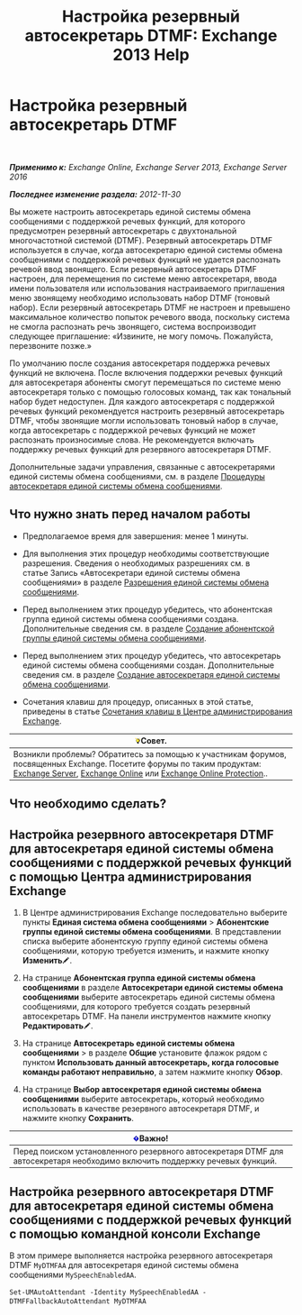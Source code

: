 ﻿---
title: 'Настройка резервный автосекретарь DTMF: Exchange 2013 Help'
TOCTitle: Настройка резервный автосекретарь DTMF
ms:assetid: a82d85f7-de30-40db-8ee6-b091ac14da9d
ms:mtpsurl: https://technet.microsoft.com/ru-ru/library/Bb232158(v=EXCHG.150)
ms:contentKeyID: 50488824
ms.date: 05/22/2018
mtps_version: v=EXCHG.150
ms.translationtype: MT
---

# Настройка резервный автосекретарь DTMF

 

_**Применимо к:** Exchange Online, Exchange Server 2013, Exchange Server 2016_

_**Последнее изменение раздела:** 2012-11-30_

Вы можете настроить автосекретарь единой системы обмена сообщениями с поддержкой речевых функций, для которого предусмотрен резервный автосекретарь с двухтональной многочастотной системой (DTMF). Резервный автосекретарь DTMF используется в случае, когда автосекретарю единой системы обмена сообщениями с поддержкой речевых функций не удается распознать речевой ввод звонящего. Если резервный автосекретарь DTMF настроен, для перемещения по системе меню автосекретаря, ввода имени пользователя или использования настраиваемого приглашения меню звонящему необходимо использовать набор DTMF (тоновый набор). Если резервный автосекретарь DTMF не настроен и превышено максимальное количество попыток речевого ввода, поскольку система не смогла распознать речь звонящего, система воспроизводит следующее приглашение: «Извините, не могу помочь. Пожалуйста, перезвоните позже.»

По умолчанию после создания автосекретаря поддержка речевых функций не включена. После включения поддержки речевых функций для автосекретаря абоненты смогут перемещаться по системе меню автосекретаря только с помощью голосовых команд, так как тональный набор будет недоступен. Для каждого автосекретаря с поддержкой речевых функций рекомендуется настроить резервный автосекретарь DTMF, чтобы звонящие могли использовать тоновый набор в случае, когда автосекретарь с поддержкой речевых функций не может распознать произносимые слова. Не рекомендуется включать поддержку речевых функций для резервного автосекретаря DTMF.

Дополнительные задачи управления, связанные с автосекретарями единой системы обмена сообщениями, см. в разделе [Процедуры автосекретаря единой системы обмена сообщениями](um-auto-attendant-procedures-exchange-2013-help.md).

## Что нужно знать перед началом работы

  - Предполагаемое время для завершения: менее 1 минуты.

  - Для выполнения этих процедур необходимы соответствующие разрешения. Сведения о необходимых разрешениях см. в статье Запись «Автосекретари единой системы обмена сообщениями» в разделе [Разрешения единой системы обмена сообщениями](unified-messaging-permissions-exchange-2013-help.md).

  - Перед выполнением этих процедур убедитесь, что абонентская группа единой системы обмена сообщениями создана. Дополнительные сведения см. в разделе [Создание абонентской группы единой системы обмена сообщениями](create-a-um-dial-plan-exchange-2013-help.md).

  - Перед выполнением этих процедур убедитесь, что автосекретарь единой системы обмена сообщениями создан. Дополнительные сведения см. в разделе [Создание автосекретаря единой системы обмена сообщениями](create-a-um-auto-attendant-exchange-2013-help.md).

  - Сочетания клавиш для процедур, описанных в этой статье, приведены в статье [Сочетания клавиш в Центре администрирования Exchange](keyboard-shortcuts-in-the-exchange-admin-center-exchange-online-protection-help.md).

<table>
<thead>
<tr class="header">
<th><img src="images/Bb124558.tip(EXCHG.150).gif" title="Совет" alt="Совет" />Совет.</th>
</tr>
</thead>
<tbody>
<tr class="odd">
<td>Возникли проблемы? Обратитесь за помощью к участникам форумов, посвященных Exchange. Посетите форумы по таким продуктам: <a href="https://go.microsoft.com/fwlink/p/?linkid=60612">Exchange Server</a>, <a href="https://go.microsoft.com/fwlink/p/?linkid=267542">Exchange Online</a> или <a href="https://go.microsoft.com/fwlink/p/?linkid=285351">Exchange Online Protection</a>..</td>
</tr>
</tbody>
</table>


## Что необходимо сделать?

## Настройка резервного автосекретаря DTMF для автосекретаря единой системы обмена сообщениями с поддержкой речевых функций с помощью Центра администрирования Exchange

1.  В Центре администрирования Exchange последовательно выберите пункты **Единая система обмена сообщениями** \> **Абонентские группы единой системы обмена сообщениями**. В представлении списка выберите абонентскую группу единой системы обмена сообщениями, которую требуется изменить, и нажмите кнопку **Изменить**![Значок редактирования](images/Bb124582.6f53ccb2-1f13-4c02-bea0-30690e6ea71d(EXCHG.150).gif "Значок редактирования").

2.  На странице **Абонентская группа единой системы обмена сообщениями** в разделе **Автосекретари единой системы обмена сообщениями** выберите автосекретарь единой системы обмена сообщениями, для которого требуется создать резервный автосекретарь DTMF. На панели инструментов нажмите кнопку **Редактировать**![Значок редактирования](images/Bb124582.6f53ccb2-1f13-4c02-bea0-30690e6ea71d(EXCHG.150).gif "Значок редактирования").

3.  На странице **Автосекретарь единой системы обмена сообщениями** \> в разделе **Общие** установите флажок рядом с пунктом **Использовать данный автосекретарь, когда голосовые команды работают неправильно**, а затем нажмите кнопку **Обзор**.

4.  На странице **Выбор автосекретаря единой системы обмена сообщениями** выберите автосекретарь, который необходимо использовать в качестве резервного автосекретаря DTMF, и нажмите кнопку **Сохранить**.

<table>
<thead>
<tr class="header">
<th><img src="images/Dd876857.important(EXCHG.150).gif" title="Важно" alt="Важно" />Важно!</th>
</tr>
</thead>
<tbody>
<tr class="odd">
<td>Перед поиском установленного резервного автосекретаря DTMF для автосекретаря необходимо включить поддержку речевых функций.</td>
</tr>
</tbody>
</table>


## Настройка резервного автосекретаря DTMF для автосекретаря единой системы обмена сообщениями с поддержкой речевых функций с помощью командной консоли Exchange

В этом примере выполняется настройка резервного автосекретаря DTMF `MyDTMFAA` для автосекретаря единой системы обмена сообщениями `MySpeechEnabledAA`.

    Set-UMAutoAttendant -Identity MySpeechEnabledAA -DTMFFallbackAutoAttendant MyDTMFAA

